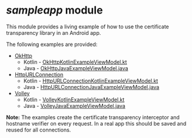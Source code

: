 # _sampleapp_ module

This module provides a living example of how to use the certificate
transparency library in an Android app.

The following examples are provided:

- [OkHttp](https://square.github.io/okhttp/)
  - Kotlin - [OkHttpKotlinExampleViewModel.kt](./src/main/java/com/babylon/certificatetransparency/sampleapp/examples/okhttp/kotlin/OkHttpKotlinExampleViewModel.kt)
  - Java - [OkHttpJavaExampleViewModel.java](./src/main/java/com/babylon/certificatetransparency/sampleapp/examples/okhttp/java/OkHttpJavaExampleViewModel.java)
- [HttpURLConnection](https://developer.android.com/reference/java/net/HttpURLConnection)
  - Kotlin - [HttpURLConnectionKotlinExampleViewModel.kt](./src/main/java/com/babylon/certificatetransparency/sampleapp/examples/httpurlconnection/kotlin/HttpURLConnectionKotlinExampleViewModel.kt)
  - Java - [HttpURLConnectionJavaExampleViewModel.java](./src/main/java/com/babylon/certificatetransparency/sampleapp/examples/httpurlconnection/java/HttpURLConnectionJavaExampleViewModel.java)
- [Volley](https://developer.android.com/training/volley/index.html)
  - Kotlin - [VolleyKotlinExampleViewModel.kt](./src/main/java/com/babylon/certificatetransparency/sampleapp/examples/volley/kotlin/VolleyKotlinExampleViewModel.kt)
  - Java - [VolleyJavaExampleViewModel.java](./src/main/java/com/babylon/certificatetransparency/sampleapp/examples/volley/java/VolleyJavaExampleViewModel.java)

**Note:** The examples create the certificate transparency interceptor
and hostname verifier on every request. In a real app this should be
saved and reused for all connections.
